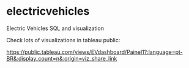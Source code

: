 # electricvehicles
Electric Vehicles SQL and visualization

Check lots of visualizations in tableau public: 

https://public.tableau.com/views/EVdashboard/Painel1?:language=pt-BR&:display_count=n&:origin=viz_share_link
